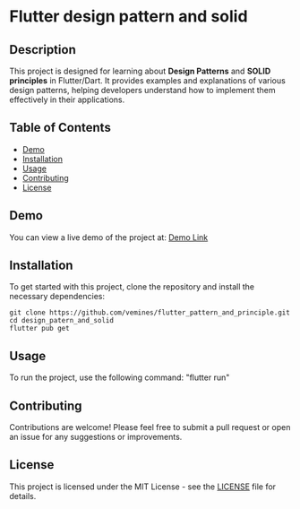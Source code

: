 # Flutter design pattern and solid

## Description

This project is designed for learning about **Design Patterns** and **SOLID principles** in Flutter/Dart. It provides examples and explanations of various design patterns, helping developers understand how to implement them effectively in their applications.

## Table of Contents

- [Demo](#demo)
- [Installation](#installation)
- [Usage](#usage)
- [Contributing](#contributing)
- [License](#license)

## Demo

You can view a live demo of the project at: [Demo Link](https://vemines.github.io/flutter_pattern_and_principle/)

## Installation

To get started with this project, clone the repository and install the necessary dependencies:

```
git clone https://github.com/vemines/flutter_pattern_and_principle.git
cd design_patern_and_solid
flutter pub get
```

## Usage

To run the project, use the following command: "flutter run"

## Contributing

Contributions are welcome! Please feel free to submit a pull request or open an issue for any suggestions or improvements.

## License

This project is licensed under the MIT License - see the [LICENSE](LICENSE) file for details.
